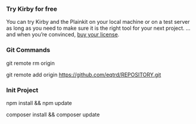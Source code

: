 
### Try Kirby for free
You can try Kirby and the Plainkit on your local machine or on a test server as long as you need to make sure it is the right tool for your next project. … and when you’re convinced, [buy your license](https://getkirby.com/buy).

### Git Commands
git remote rm origin

git remote add origin https://github.com/eqtrd/REPOSITORY.git

### Init Project
npm install && npm update

composer install && composer update